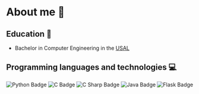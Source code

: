 # About me 🧑

## Education 📖

- Bachelor in Computer Engineering in the [USAL](https://usal.es)

## Programming languages and technologies 💻
![Python Badge](https://img.shields.io/badge/Python-3776AB?logo=python&logoColor=fff&style=flat)
![C Badge](https://img.shields.io/badge/C-A8B9CC?logo=c&logoColor=fff&style=flat)
![C Sharp Badge](https://img.shields.io/badge/C%20Sharp-512BD4?logo=csharp&logoColor=fff&style=flat)
![Java Badge](https://img.shields.io/badge/Java-121011?logo=Java&logoColor=red&color=white)
![Flask Badge](https://img.shields.io/badge/Flask-000?logo=flask&logoColor=fff&style=flat)

<!--
**jgscl/jgscl** is a ✨ _special_ ✨ repository because its `README.md` (this file) appears on your GitHub profile.

Here are some ideas to get you started:

- 🔭 I’m currently working on ...
- 🌱 I’m currently learning ...
- 👯 I’m looking to collaborate on ...
- 🤔 I’m looking for help with ...
- 💬 Ask me about ...
- 📫 How to reach me: ...
- 😄 Pronouns: ...
- ⚡ Fun fact: ...
-->
